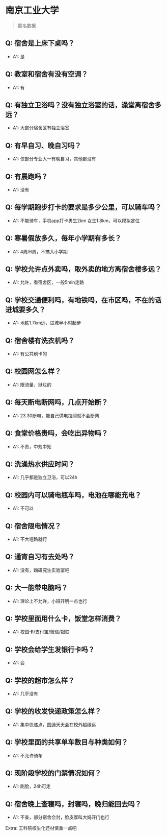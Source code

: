 # 南京工业大学

> 匿名数据

## Q: 宿舍是上床下桌吗？

- A1: 是

## Q: 教室和宿舍有没有空调？

- A1: 有

## Q: 有独立卫浴吗？没有独立浴室的话，澡堂离宿舍多远？

- A1: 大部分宿舍区有独立浴室

## Q: 有早自习、晚自习吗？

- A1: 仅部分专业大一有晚自习，其他都没有

## Q: 有晨跑吗？

- A1: 没有

## Q: 每学期跑步打卡的要求是多少公里，可以骑车吗？

- A1: 不能骑车，手机app打卡男生2km 女生1.8km，可以模拟定位

## Q: 寒暑假放多久，每年小学期有多长？

- A1: 4周/6周，不搞大小学期

## Q: 学校允许点外卖吗，取外卖的地方离宿舍楼多远？

- A1: 允许，看宿舍区，一般5min走路

## Q: 学校交通便利吗，有地铁吗，在市区吗，不在的话进城要多久？

- A1: 地铁1.7km远，进城半小时起步

## Q: 宿舍楼有洗衣机吗？

- A1: 有公共刷卡的

## Q: 校园网怎么样？

- A1: 限流量，挺烂的

## Q: 每天断电断网吗，几点开始断？

- A1: 23.30断电，能自己供电拉网就不会断网

## Q: 食堂价格贵吗，会吃出异物吗？

- A1: 不贵，中规中矩

## Q: 洗澡热水供应时间？

- A1: 几乎都是独立卫浴，可以24h

## Q: 校园内可以骑电瓶车吗，电池在哪能充电？

- A1: 不可以

## Q: 宿舍限电情况？

- A1: 不大短路就行

## Q: 通宵自习有去处吗？

- A1: 没有，蹭研究生实验室吧

## Q: 大一能带电脑吗？

- A1: 理论上不允许，小班开明一点也行

## Q: 学校里面用什么卡，饭堂怎样消费？

- A1: 校园卡/支付宝/微信/银联

## Q: 学校会给学生发银行卡吗？

- A1: 会

## Q: 学校的超市怎么样？

- A1: 几乎没有

## Q: 学校的收发快递政策怎么样？

- A1: 集中快递点，圆通天天会在校外超级远

## Q: 学校里面的共享单车数目与种类如何？

- A1: 不允许骑车

## Q: 现阶段学校的门禁情况如何？

- A1: 刷脸，24h可走

## Q: 宿舍晚上查寝吗，封寝吗，晚归能回去吗？

- A1: 不查，部分宿舍会封，脸皮厚叫大妈开门也行

Extra: 工科院校生化还材慎重一点吧
